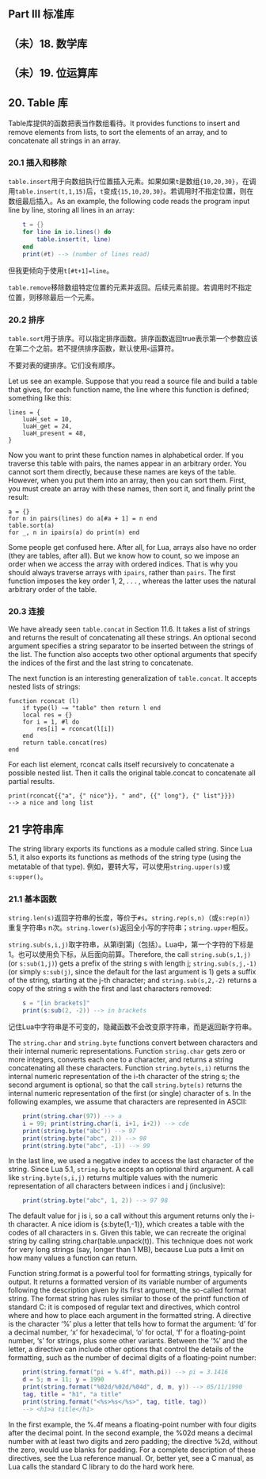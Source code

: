 ## Part III 标准库

## （未）18. 数学库

## （未）19. 位运算库

## 20. Table 库

Table库提供的函数把表当作数组看待。It provides functions to insert and remove elements from lists, to sort the elements of an array, and to concatenate all strings in an array.

### 20.1 插入和移除

`table.insert`用于向数组执行位置插入元素。如果如果`t`是数组`{10,20,30}`，在调用`table.insert(t,1,15)`后，`t`变成`{15,10,20,30}`。若调用时不指定位置，则在数组最后插入。As an example, the following code reads the program input line by line, storing all lines in an array:

```lua
    t = {}
    for line in io.lines() do
    	table.insert(t, line)
    end
    print(#t) --> (number of lines read)
````

但我更倾向于使用`t[#t+1]=line`。

`table.remove`移除数组特定位置的元素并返回。后续元素前提。若调用时不指定位置，则移除最后一个元素。

### 20.2 排序

`table.sort`用于排序。可以指定排序函数。排序函数返回true表示第一个参数应该在第二个之前。若不提供排序函数，默认使用`<`运算符。

不要对表的键排序。它们没有顺序。

Let us see an example. Suppose that you read a source file and build a table that gives, for each function name, the line where this function is defined; something like this:

    lines = {
        luaH_set = 10,
        luaH_get = 24,
        luaH_present = 48,
    }

Now you want to print these function names in alphabetical order. If you traverse this table with pairs, the names appear in an arbitrary order. You cannot sort them directly, because these names are keys of the table. However, when you put them into an array, then you can sort them. First, you must create an array with these names, then sort it, and finally print the result:

    a = {}
    for n in pairs(lines) do a[#a + 1] = n end
    table.sort(a)
    for _, n in ipairs(a) do print(n) end

Some people get confused here. After all, for Lua, arrays also have no order (they are tables, after all). But we know how to count, so we impose an order when we access the array with ordered indices. That is why you should always traverse arrays with `ipairs`, rather than `pairs`. The first function imposes the key order 1, 2, . . . , whereas the latter uses the natural arbitrary order of the table.

### 20.3 连接

We have already seen `table.concat` in Section 11.6. It takes a list of strings and returns the result of concatenating all these strings. An optional second argument specifies a string separator to be inserted between the strings of the list. The function also accepts two other optional arguments that specify the indices of the first and the last string to concatenate.

The next function is an interesting generalization of `table.concat`. It accepts nested lists of strings:

    function rconcat (l)
    	if type(l) ~= "table" then return l end
    	local res = {}
    	for i = 1, #l do
    		res[i] = rconcat(l[i])
    	end
    	return table.concat(res)
    end

For each list element, rconcat calls itself recursively to concatenate a possible nested list. Then it calls the original table.concat to concatenate all partial results.

    print(rconcat{{"a", {" nice"}}, " and", {{" long"}, {" list"}}})
    --> a nice and long list

## 21 字符串库

The string library exports its functions as a module called string. Since Lua 5.1, it also exports its functions as methods of the string type (using the metatable of that type). 例如，要转大写，可以使用`string.upper(s)`或`s:upper()`。

### 21.1 基本函数

`string.len(s)`返回字符串的长度，等价于`#s`。`string.rep(s,n)`（或`s:rep(n)`）重复字符串`s` n次。`string.lower(s)`返回全小写的字符串；`string.upper`相反。

`string.sub(s,i,j)`取字符串，从第i到第j（包括）。Lua中，第一个字符的下标是1。也可以使用负下标，从后面向前算。Therefore, the call `string.sub(s,1,j)` (or `s:sub(1,j)`) gets a prefix of the string s with length j; `string.sub(s,j,-1)` (or simply `s:sub(j)`, since the default for the last argument is 1) gets a suffix of the string, starting at the j-th character; and `string.sub(s,2,-2)` returns a copy of the string s with the first and last characters removed:

```lua
	s = "[in brackets]"
	print(s:sub(2, -2)) --> in brackets
```

记住Lua中字符串是不可变的，隐藏函数不会改变原字符串，而是返回新字符串。

The `string.char` and `string.byte` functions convert between characters and their internal numeric representations. Function `string.char` gets zero or more integers, converts each one to a character, and returns a string concatenating all these characters. Function `string.byte(s,i)` returns the internal numeric representation of the i-th character of the string s; the second argument is optional, so that the call `string.byte(s)` returns the internal numeric representation of the first (or single) character of s. In the following examples, we assume that characters are represented in ASCII:

```lua
    print(string.char(97)) --> a
    i = 99; print(string.char(i, i+1, i+2)) --> cde
    print(string.byte("abc")) --> 97
    print(string.byte("abc", 2)) --> 98
    print(string.byte("abc", -1)) --> 99
```

In the last line, we used a negative index to access the last character of the string. Since Lua 5.1, `string.byte` accepts an optional third argument. A call like `string.byte(s,i,j)` returns multiple values with the numeric representation  of all characters between indices i and j (inclusive):

```lua
	print(string.byte("abc", 1, 2)) --> 97 98
```

The default value for j is i, so a call without this argument returns only the i-th character. A nice idiom is {s:byte(1,-1)}, which creates a table with the codes of all characters in s. Given this table, we can recreate the original string by calling string.char(table.unpack(t)). This technique does not work for very long strings (say, longer than 1 MB), because Lua puts a limit on how many values a function can return.

Function string.format is a powerful tool for formatting strings, typically for output. It returns a formatted version of its variable number of arguments following the description given by its first argument, the so-called format string. The format string has rules similar to those of the printf function of standard C: it is composed of regular text and directives, which control where and how to place each argument in the formatted string. A directive is the character ‘%’ plus a letter that tells how to format the argument: ‘d’ for a decimal number, ‘x’ for hexadecimal, ‘o’ for octal, ‘f’ for a floating-point number, ‘s’ for strings, plus some other variants. Between the ‘%’ and the letter, a directive can include other options that control the details of the formatting, such as the number of decimal digits of a floating-point number:

```lua
    print(string.format("pi = %.4f", math.pi)) --> pi = 3.1416
    d = 5; m = 11; y = 1990
    print(string.format("%02d/%02d/%04d", d, m, y)) --> 05/11/1990
    tag, title = "h1", "a title"
    print(string.format("<%s>%s</%s>", tag, title, tag))
    --> <h1>a title</h1>
```

In the first example, the %.4f means a floating-point number with four digits after the decimal point. In the second example, the %02d means a decimal number with at least two digits and zero padding; the directive %2d, without the zero, would use blanks for padding. For a complete description of these directives, see the Lua reference manual. Or, better yet, see a C manual, as Lua calls the standard C library to do the hard work here.
